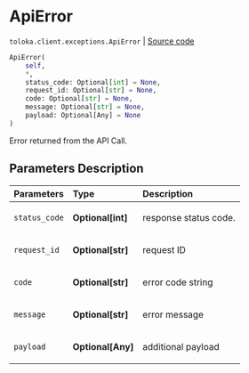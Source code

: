 # ApiError
`toloka.client.exceptions.ApiError` | [Source code](https://github.com/Toloka/toloka-kit/blob/v0.1.25/src/client/exceptions.py#L51)

```python
ApiError(
    self,
    *,
    status_code: Optional[int] = None,
    request_id: Optional[str] = None,
    code: Optional[str] = None,
    message: Optional[str] = None,
    payload: Optional[Any] = None
)
```

Error returned from the API Call.

## Parameters Description

| Parameters | Type | Description |
| :----------| :----| :-----------|
`status_code`|**Optional\[int\]**|<p>response status code.</p>
`request_id`|**Optional\[str\]**|<p>request ID</p>
`code`|**Optional\[str\]**|<p>error code string</p>
`message`|**Optional\[str\]**|<p>error message</p>
`payload`|**Optional\[Any\]**|<p>additional payload</p>
